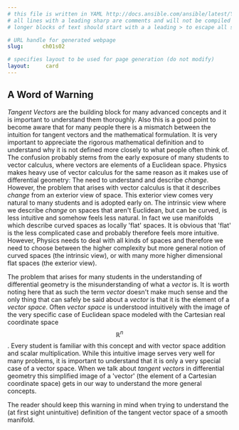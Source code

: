 ```yaml
---
# this file is written in YAML http://docs.ansible.com/ansible/latest/YAMLSyntax.html
# all lines with a leading sharp are comments and will not be compiled
# longer blocks of text should start with a a leading > to escape all special characters

# URL handle for generated webpage
slug:      ch01s02

# specifies layout to be used for page generation (do not modify)
layout:     card
---
```



## A Word of Warning

_Tangent Vectors_ are the building block for many advanced concepts and it is important to understand them thoroughly. 
Also this is a good point to become aware that for many people there is a mismatch between the intuition for tangent vectors and the mathematical formulation. 
It is very important to appreciate the rigorous mathematical definition and to understand why it is not defined more closely to what people often think of.
The confusion probably stems from the early exposure of many students to vector calculus, where vectors are elements of a Euclidean space. 
Physics makes heavy use of vector calculus for the same reason as it makes use of differential geometry: The need to understand and describe _change_.
However, the problem that arises with vector calculus is that it describes _change_ from an exterior view of space. 
This exterior view comes very natural to many students and is adopted early on. 
The intrinsic view where we describe _change_ on spaces that aren't Euclidean, but can be curved, is less intuitive and somehow feels less natural. 
In fact we use manifolds which describe curved spaces as locally 'flat' spaces. It is obvious that 'flat' is the less complicated case and probably therefore feels more intuitive.
However, Physics needs to deal with all kinds of spaces and therefore we need to choose between the higher complexity but more general notion of curved spaces (the intrinsic view), or with many more higher dimensional flat spaces (the exterior view).

The problem that arises for many students in the understanding of differential geometry is the misunderstanding of what a _vector_ is.
It is worth noting here that as such the term _vector_ doesn't make much sense and the only thing that can safely be said about a _vector_ is that it is the element of a _vector space_.
Often _vector space_ is understood intuitively with the image of the very specific case of Euclidean space modeled with the Cartesian real coordinate space $$\mathbb R^n$$. 
Every student is familiar with this concept and with vector space addition and scalar multiplication. While this intuitive image serves very well for many problems, it is important to understand that it is only a very special case of a vector space.
When we talk about _tangent vectors_ in differential geometry this simplified image of a 'vector' (the element of a Cartesian coordinate space) gets in our way to understand the more general concepts.

The reader should keep this warning in mind when trying to understand the (at first sight unintuitive) definition of the tangent vector space of a smooth manifold.
